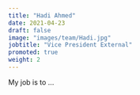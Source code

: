 ```yaml
---
title: "Hadi Ahmed"
date: 2021-04-23
draft: false
image: "images/team/Hadi.jpg"
jobtitle: "Vice President External"
promoted: true
weight: 2
---
```


My job is to ...
